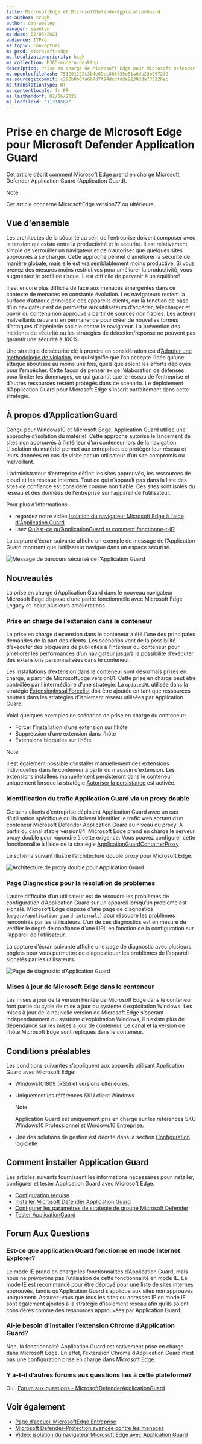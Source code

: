 ```yaml
---
title: MicrosoftEdge et MicrosoftDefenderApplicationGuard
ms.author: srugh
author: dan-wesley
manager: seanlyn
ms.date: 02/05/2021
audience: ITPro
ms.topic: conceptual
ms.prod: microsoft-edge
ms.localizationpriority: high
ms.collection: M365-modern-desktop
description: Prise en charge de Microsoft Edge pour Microsoft Defender Application Guard
ms.openlocfilehash: 751201192c3b4e69cc866f35e51a6db23b9972f9
ms.sourcegitcommit: c290b0b0fa6b7d7f94dcdfdda91302da733326ec
ms.translationtype: HT
ms.contentlocale: fr-FR
ms.lasthandoff: 02/06/2021
ms.locfileid: "11314587"
---
```

# Prise en charge de Microsoft Edge pour Microsoft Defender Application Guard

Cet article décrit comment Microsoft Edge prend en charge Microsoft Defender Application Guard (Application Guard).

> [!NOTE]
> Cet article concerne MicrosoftEdge version77 ou ultérieure.

## Vue d'ensemble

Les architectes de la sécurité au sein de l’entreprise doivent composer avec la tension qui existe entre la productivité et la sécurité. Il est relativement simple de verrouiller un navigateur et de n’autoriser que quelques sites approuvés à se charger. Cette approche permet d’améliorer la sécurité de manière globale, mais elle est vraisemblablement moins productive. Si vous prenez des mesures moins restrictives pour améliorer la productivité, vous augmentez le profil de risque. Il est difficile de parvenir à un équilibre!

Il est encore plus difficile de face aux menaces émergentes dans ce contexte de menaces en constante évolution. Les navigateurs restent la surface d’attaque principale des appareils clients, car la fonction de base d’un navigateur est de permettre aux utilisateurs d’accéder, télécharger et ouvrir du contenu non approuvé à partir de sources non fiables. Les acteurs malveillants œuvrent en permanence pour créer de nouvelles formes d’attaques d’ingénierie sociale contre le navigateur. La prévention des incidents de sécurité ou les stratégies de détection/réponse ne peuvent pas garantir une sécurité à 100%.

Une stratégie de sécurité clé à prendre en considération est d’[Adopter une méthodologie de violation](https://docs.microsoft.com/office365/Enterprise/office-365-monitoring-and-testing#assume-breach-methodology), ce qui signifie que l’on accepte l’idée qu’une attaque aboutisse au moins une fois, quels que soient les efforts déployés pour l’empêcher. Cette façon de penser exige l’élaboration de défenses pour limiter les dommages, ce qui garantit que le réseau de l’entreprise et d’autres ressources restent protégés dans ce scénario.  Le déploiement d’Application Guard pour Microsoft Edge s’inscrit parfaitement dans cette stratégie.

## À propos d’ApplicationGuard

Conçu pour Windows10 et Microsoft Edge, Application Guard utilise une approche d’isolation du matériel. Cette approche autorise le lancement de sites non approuvés à l’intérieur d’un conteneur lors de la navigation. L’isolation du matériel permet aux entreprises de protéger leur réseau et leurs données en cas de visite par un utilisateur d’un site compromis ou malveillant.

L’administrateur d’entreprise définit les sites approuvés, les ressources de cloud et les réseaux internes. Tout ce qui n’apparaît pas dans la liste des sites de confiance est considéré comme non fiable. Ces sites sont isolés du réseau et des données de l’entreprise sur l’appareil de l’utilisateur.

Pour plus d'informations:

- regardez notre vidéo [Isolation du navigateur Microsoft Edge à l'aide d'Application Guard](microsoft-edge-video-security-application-guard.md)
- lisez [Qu’est-ce qu’ApplicationGuard et comment fonctionne-t-il?](https://docs.microsoft.com/windows/security/threat-protection/microsoft-defender-application-guard/md-app-guard-overview#what-is-application-guard-and-how-does-it-work)

La capture d’écran suivante affiche un exemple de message de l’Application Guard montrant que l’utilisateur navigue dans un espace sécurisé.

![Message de parcours sécurisé de l’Application Guard](media/microsoft-edge-security-windows-defender-application-guard/wd-application-guard-1.png)

## Nouveautés

La prise en charge d’Application Guard dans le nouveau navigateur Microsoft Edge dispose d’une parité fonctionnelle avec Microsoft Edge Legacy et inclut plusieurs améliorations.

### Prise en charge de l’extension dans le conteneur

La prise en charge d’extension dans le conteneur a été l’une des principales demandes de la part des clients. Les scénarios vont de la possibilité d’exécuter des bloqueurs de publicités à l’intérieur du conteneur pour améliorer les performances d’un navigateur jusqu’à la possibilité d’exécuter des extensions personnalisées dans le conteneur.

Les installations d’extension dans le conteneur sont désormais prises en charge, à partir de MicrosoftEdge version81. Cette prise en charge peut être contrôlée par l’intermédiaire d’une stratégie. La `updateURL` utilisée dans la stratégie [ExtensionInstallForcelist](https://docs.microsoft.com/DeployEdge/microsoft-edge-policies#extensioninstallforcelist) doit être ajoutée en tant que ressources neutres dans les stratégies d’isolement réseau utilisées par Application Guard.

Voici quelques exemples de scénarios de prise en charge du conteneur:

- Forcer l’installation d’une extension sur l’hôte
- Suppression d’une extension dans l’hôte
- Extensions bloquées sur l’hôte

> [!NOTE]
> Il est également possible d’installer manuellement des extensions individuelles dans le conteneur à partir du magasin d’extension. Les extensions installées manuellement persisteront dans le conteneur uniquement lorsque la stratégie [Autoriser la persistance](https://docs.microsoft.com/windows/security/threat-protection/microsoft-defender-application-guard/configure-md-app-guard#application-specific-settings) est activée.

### Identification du trafic Application Guard via un proxy double

Certains clients d’entreprise déploient Application Guard avec un cas d’utilisation spécifique où ils doivent identifier le trafic web sortant d’un conteneur Microsoft Defender Application Guard au niveau du proxy. À partir du canal stable version84, Microsoft Edge prend en charge le serveur proxy double pour répondre à cette exigence. Vous pouvez configurer cette fonctionnalité à l’aide de la stratégie [ApplicationGuardContainerProxy](https://docs.microsoft.com/DeployEdge/microsoft-edge-policies#applicationguardcontainerproxy) .

Le schéma suivant illustre l’architecture double proxy pour Microsoft Edge.

![Architecture de proxy double pour Application Guard](media/microsoft-edge-security-windows-defender-application-guard/wd-application-guard-dual-proxy.png)

### Page Diagnostics pour la résolution de problèmes

L’autre difficulté d’un utilisateur est de résoudre les problèmes de configuration d’Application Guard sur un appareil lorsqu’un problème est signalé. Microsoft Edge dispose d’une page de diagnostics (`edge://application-guard-internals`) pour résoudre les problèmes rencontrés par les utilisateurs. L’un de ces diagnostics est en mesure de vérifier le degré de confiance d’une URL en fonction de la configuration sur l’appareil de l’utilisateur.

La capture d’écran suivante affiche une page de diagnostic avec plusieurs onglets pour vous permettre de diagnostiquer les problèmes de l’appareil signalés par les utilisateurs.

![Page de diagnostic d’Application Guard](media/microsoft-edge-security-windows-defender-application-guard/wd-application-guard-2.png)

### Mises à jour de Microsoft Edge dans le conteneur

Les mises à jour de la version héritée de Microsoft Edge dans le conteneur font partie du cycle de mise à jour du système d’exploitation Windows. Les mises à jour de la nouvelle version de Microsoft Edge s’opérant indépendamment du système d’exploitation Windows, il n’existe plus de dépendance sur les mises à jour de conteneur. Le canal et la version de l’hôte Microsoft Edge sont répliqués dans le conteneur.

## Conditions préalables

Les conditions suivantes s’appliquent aux appareils utilisant Application Guard avec Microsoft Edge:

- Windows101809 (RS5) et versions ultérieures.
- Uniquement les références SKU client Windows

  > [!NOTE]
  > Application Guard est uniquement pris en charge sur les références SKU Windows10 Professionnel et Windows10 Entreprise.

- Une des solutions de gestion est décrite dans la section [Configuration logicielle](https://docs.microsoft.com/windows/security/threat-protection/microsoft-defender-application-guard/reqs-md-app-guard#software-requirements)

## Comment installer Application Guard

Les articles suivants fournissent les informations nécessaires pour installer, configurer et tester Application Guard avec Microsoft Edge.

- [Configuration requise](https://docs.microsoft.com/windows/security/threat-protection/microsoft-defender-application-guard/reqs-md-app-guard)
- [Installer Microsoft Defender Application Guard](https://docs.microsoft.com/windows/security/threat-protection/microsoft-defender-application-guard/install-md-app-guard)
- [Configurer les paramètres de stratégie de groupe Microsoft Defender](https://docs.microsoft.com/windows/security/threat-protection/microsoft-defender-application-guard/configure-md-app-guard)
- [Tester ApplicationGuard](https://docs.microsoft.com/windows/security/threat-protection/microsoft-defender-application-guard/test-scenarios-md-app-guard)

## Forum Aux Questions

### Est-ce que application Guard fonctionne en mode Internet Explorer?

Le mode IE prend en charge les fonctionnalités d’Application Guard, mais nous ne prévoyons pas l’utilisation de cette fonctionnalité en mode IE. Le mode IE est recommandé pour être déployé pour une liste de sites internes approuvés, tandis qu’Application Guard s’applique aux sites non approuvés uniquement. Assurez-vous que tous les sites ou adresses IP en mode IE sont également ajoutés à la stratégie d’isolement réseau afin qu’ils soient considérés comme des ressources approuvées par Application Guard.

### Ai-je besoin d’installer l’extension Chrome d’Application Guard?

Non, la fonctionnalité Application Guard est nativement prise en charge dans Microsoft Edge. En effet, l’extension Chrome d’Application Guard n’est pas une configuration prise en charge dans Microsoft Edge.

### Y a-t-il d’autres forums aux questions liés à cette plateforme?

Oui. [Forum aux questions - MicrosoftDefenderApplicationGuard](https://docs.microsoft.com/windows/security/threat-protection/microsoft-defender-application-guard/faq-md-app-guard) 

## Voir également

- [Page d’accueil MicrosoftEdge Entreprise](https://aka.ms/EdgeEnterprise)
- [Microsoft Defender-Protection avancée contre les menaces](https://docs.microsoft.com/windows/security/threat-protection/microsoft-defender-atp/microsoft-defender-advanced-threat-protection)
- [Vidéo: isolation du navigateur Microsoft Edge avec Application Guard](https://www.youtube.com/watch?v=zQjaRqNXMqw&t=3s)
